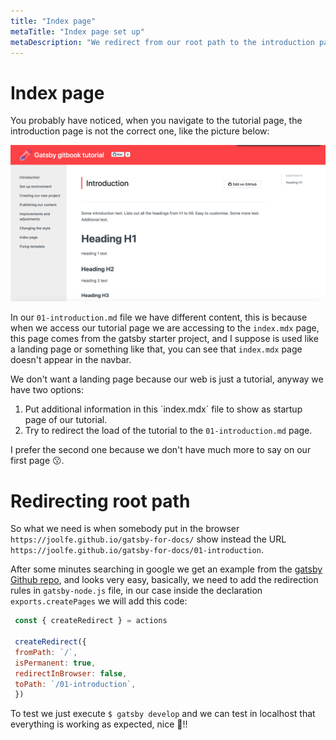 ```yaml
---
title: "Index page"
metaTitle: "Index page set up"
metaDescription: "We redirect from our root path to the introduction page directly."
---
```



# Index page

You probably have noticed, when you navigate to the tutorial page, the introduction page is not the correct one, like the picture below:

![Incorrect introduction](doc-img/incorrect-introduction.png)

In our `01-introduction.md` file we have different content, this is because when we access our tutorial page we are accessing to the `index.mdx` page, this page comes from the gatsby starter project, and I suppose is used like a landing page or something like that, you can see that  `index.mdx` page doesn't appear in the navbar.

We don't want a landing page because our web is just a tutorial, anyway we have two options:

1. Put additional information in this ´index.mdx´ file to show as startup page of our tutorial.
2. Try to redirect the load of the tutorial to the `01-introduction.md` page.

I prefer the second one because we don't have much more to say on our first page 😗.

# Redirecting root path

So what we need is when somebody put in the browser `https://joolfe.github.io/gatsby-for-docs/` show instead the URL `https://joolfe.github.io/gatsby-for-docs/01-introduction`.

After some minutes searching in google we get an example from the [gatsby Github repo](https://github.com/gatsbyjs/gatsby/blob/master/examples/using-redirects/gatsby-node.js), and looks very easy, basically, we need to add the redirection rules in `gatsby-node.js` file, in our case inside the declaration `exports.createPages`  we will add this code:

```javascript
 const { createRedirect } = actions
 
 createRedirect({
 fromPath: `/`,
 isPermanent: true,
 redirectInBrowser: false,
 toPath: `/01-introduction`,
 })
```

To test we just execute `$ gatsby develop` and we can test in localhost that everything is working as expected, nice 💪!!
